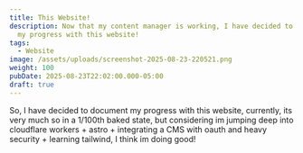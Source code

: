 ```yaml
---
title: This Website!
description: Now that my content manager is working, I have decided to document
  my progress with this website!
tags:
  - Website
image: /assets/uploads/screenshot-2025-08-23-220521.png
weight: 100
pubDate: 2025-08-23T22:02:00.000-05:00
draft: true
---
```

So, I have decided to document my progress with this website, currently, its very much so in a 1/100th baked state, but considering im jumping deep into cloudflare workers + astro + integrating a CMS with oauth and heavy security + learning tailwind, I think im doing good!
